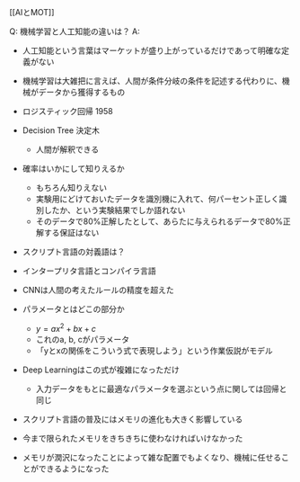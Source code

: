 
[[AIとMOT]]

Q: 機械学習と人工知能の違いは？
A:
- 人工知能という言葉はマーケットが盛り上がっているだけであって明確な定義がない
- 機械学習は大雑把に言えば、人間が条件分岐の条件を記述する代わりに、機械がデータから獲得するもの

- ロジスティック回帰 1958
- Decision Tree 決定木
    - 人間が解釈できる


- 確率はいかにして知りえるか
    - もちろん知りえない
    - 実験用にどけておいたデータを識別機に入れて、何パーセント正しく識別したか、という実験結果でしか語れない
    - そのデータで80%正解したとして、あらたに与えられるデータで80%正解する保証はない

- スクリプト言語の対義語は？
- インタープリタ言語とコンパイラ言語

- CNNは人間の考えたルールの精度を超えた

- パラメータとはどこの部分か
    - $y = a x^2 + b x + c$
    - これのa, b, cがパラメータ
    - 「yとxの関係をこういう式で表現しよう」という作業仮説がモデル
- Deep Learningはこの式が複雑になっただけ
    - 入力データをもとに最適なパラメータを選ぶという点に関しては回帰と同じ

- スクリプト言語の普及にはメモリの進化も大きく影響している
- 今まで限られたメモリをきちきちに使わなければいけなかった
- メモリが潤沢になったことによって雑な配置でもよくなり、機械に任せることができるようになった

